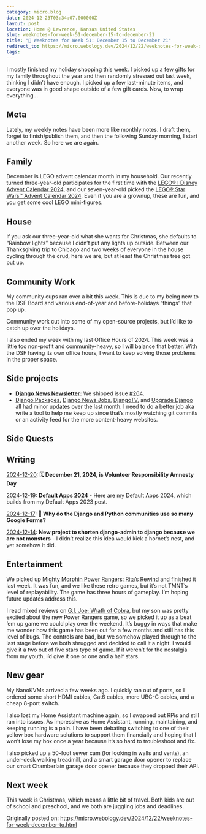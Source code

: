```yaml
---
category: micro.blog
date: 2024-12-23T03:34:07.000000Z
layout: post
location: Home @ Lawrence, Kansas United States
slug: weeknotes-for-week-51-december-15-to-december-21
title: "🎄 Weeknotes for Week 51: December 15 to December 21"
redirect_to: https://micro.webology.dev/2024/12/22/weeknotes-for-week-december-to.html
tags:
---
```


I mostly finished my holiday shopping this week. I picked up a few gifts for my family throughout the year and then randomly stressed out last week, thinking I didn’t have enough. I picked up a few last-minute items, and everyone was in good shape outside of a few gift cards. Now, to wrap everything…

Meta
----

Lately, my weekly notes have been more like monthly notes. I draft them, forget to finish/publish them, and then the following Sunday morning, I start another week. So here we are again.

Family
------

December is LEGO advent calendar month in my household. Our recently turned three-year-old participates for the first time with the [LEGO® ǀ Disney Advent Calendar 2024](https://www.lego.com/en-us/product/advent-calendar-2024-43253), and our seven-year-old picked the [LEGO® Star Wars™ Advent Calendar 2024](https://www.lego.com/en-us/product/lego-star-wars-advent-calendar-2024-75395). Even if you are a grownup, these are fun, and you get some cool LEGO mini-figures.

House
-----

If you ask our three-year-old what she wants for Christmas, she defaults to “Rainbow lights” because I didn’t put any lights up outside. Between our Thanksgiving trip to Chicago and two weeks of everyone in the house cycling through the crud, here we are, but at least the Christmas tree got put up.

Community Work
--------------

My community cups ran over a bit this week. This is due to my being new to the DSF Board and various end-of-year and before-holidays “things” that pop up.

Community work cut into some of my open-source projects, but I’d like to catch up over the holidays.

I also ended my week with my last Office Hours of 2024. This week was a little too non-profit and community-heavy, so I will balance that better. With the DSF having its own office hours, I want to keep solving those problems in the proper space.

Side projects
-------------

- **[Django News Newsletter](https://django-news.com):** We shipped issue [\#264](https://django-news.com/issues/264#start).
- [Django Packages](https://djangopackages.org), [Django News Jobs](https://jobs.django-news.com), [DjangoTV](https://djangotv.com), and [Upgrade Django](https://upgradedjango.com) all had minor updates over the last month. I need to do a better job aka write a tool to help me keep up since that’s mostly watching git commits or an activity feed for the more content-heavy websites.

Side Quests
-----------

Writing
-------

[2024-12-20](https://micro.webology.dev/2024/12/20/december-is-volunteer.html): **🗓️ December 21, 2024, is Volunteer Responsibility Amnesty Day**

[2024-12-19](https://micro.webology.dev/2024/12/19/default-apps.html): **Default Apps 2024** - Here are my Default Apps 2024, which builds from my Default Apps 2023 post.

[2024-12-17](https://micro.webology.dev/2024/12/17/why-do-the.html): **🤷 Why do the Django and Python communities use so many Google Forms?**

[2024-12-14](https://micro.webology.dev/2024/12/14/new-project-to.html): **New project to shorten django-admin to django because we are not monsters** - I didn’t realize this idea would kick a hornet’s nest, and yet somehow it did.

Entertainment
-------------

We picked up [Mighty Morphin Power Rangers: Rita’s Rewind](https://www.backloggd.com/games/mighty-morphin-power-rangers-ritas-rewind/) and finished it last week. It was fun, and we like these retro games, but it’s not TMNT’s level of replayability. The game has three hours of gameplay. I’m hoping future updates address this.

I read mixed reviews on [G.I. Joe: Wrath of Cobra](https://www.backloggd.com/games/gi-joe-wrath-of-cobra/), but my son was pretty excited about the new Power Rangers game, so we picked it up as a beat ‘em up game we could play over the weekend. It’s buggy in ways that make me wonder how this game has been out for a few months and still has this level of bugs. The controls are bad, but we somehow played through to the last stage before we both shrugged and decided to call it a night. I would give it a two out of five stars type of game. If it weren’t for the nostalgia from my youth, I’d give it one or one and a half stars.

New gear
--------

My NanoKVMs arrived a few weeks ago. I quickly ran out of ports, so I ordered some short HDMI cables, Cat6 cables, more UBC-C cables, and a cheap 8-port switch.

I also lost my Home Assistant machine again, so I swapped out RPis and still ran into issues. As impressive as Home Assistant, running, maintaining, and keeping running is a pain. I have been debating switching to one of their yellow box hardware solutions to support them financially and hoping that I won’t lose my box once a year because it’s so hard to troubleshoot and fix.

I also picked up a 50-foot sewer cam (for looking in walls and vents), an under-desk walking treadmill, and a smart garage door opener to replace our smart Chamberlain garage door opener because they dropped their API.

Next week
---------

This week is Christmas, which means a little bit of travel. Both kids are out of school and preschool, and we both are juggling jobs and deadlines.

Originally posted on: https://micro.webology.dev/2024/12/22/weeknotes-for-week-december-to.html
